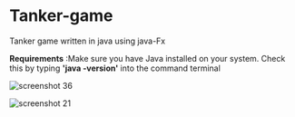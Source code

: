 # Tanker-game
Tanker game written in java using java-Fx


<b>Requirements</b>&nbsp;:Make sure you have Java installed on your system. Check this by typing <b>'java -version'</b> into the command terminal<br>
 
![screenshot 36](https://cloud.githubusercontent.com/assets/21128320/25834804/e8c9120e-3497-11e7-9f58-831baf8f72d2.png)


![screenshot 21](https://cloud.githubusercontent.com/assets/21128320/24107675/68ee2d56-0db1-11e7-84bd-2b260b491157.png)
